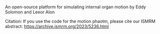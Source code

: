 An open-source platform for simulating internal organ motion
by Eddy Solomon and Leeor Alon


Citation:
If you use the code for the motion phaotm, please cite our ISMRM abstract: https://archive.ismrm.org/2023/5236.html

